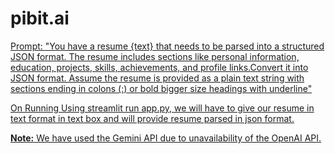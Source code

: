 # pibit.ai
<u>

  
Prompt: "You have a resume {text} that needs to be parsed into a structured JSON format. The resume includes sections like personal information, education, projects, skills, achievements, and profile links.Convert it into JSON format. Assume the resume is provided as a plain text string with sections ending in colons (:) or bold bigger size headings with underline"

  
On Running Using streamlit run app.py, we will have to give our resume in text format in text box and will provide resume parsed in json format. 


**Note:** We have used the Gemini API due to unavailability of the OpenAI API.
